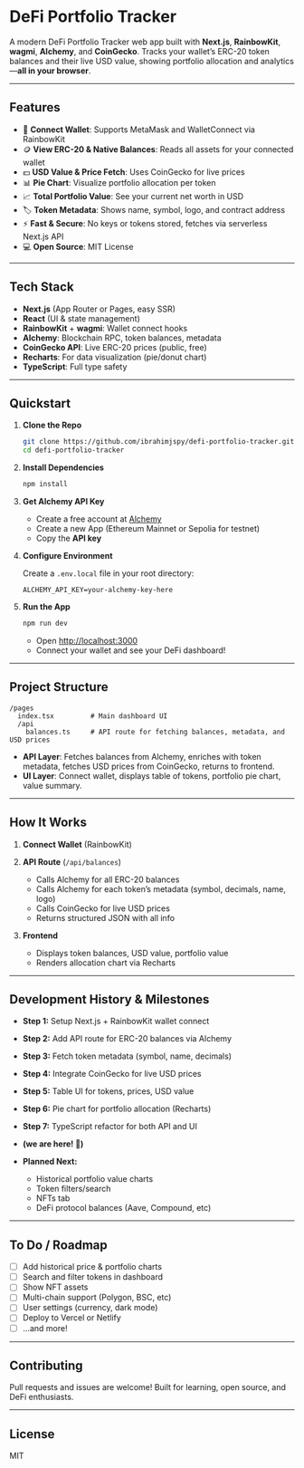 # DeFi Portfolio Tracker

A modern DeFi Portfolio Tracker web app built with **Next.js**, **RainbowKit**, **wagmi**, **Alchemy**, and **CoinGecko**.
Tracks your wallet’s ERC-20 token balances and their live USD value, showing portfolio allocation and analytics—**all in your browser**.

---

## **Features**

* 🔗 **Connect Wallet**: Supports MetaMask and WalletConnect via RainbowKit
* 🪙 **View ERC-20 & Native Balances**: Reads all assets for your connected wallet
* 💵 **USD Value & Price Fetch**: Uses CoinGecko for live prices
* 📊 **Pie Chart**: Visualize portfolio allocation per token
* 📈 **Total Portfolio Value**: See your current net worth in USD
* 🏷️ **Token Metadata**: Shows name, symbol, logo, and contract address
* ⚡️ **Fast & Secure**: No keys or tokens stored, fetches via serverless Next.js API
* 💻 **Open Source**: MIT License

---

## **Tech Stack**

* **Next.js** (App Router or Pages, easy SSR)
* **React** (UI & state management)
* **RainbowKit** + **wagmi**: Wallet connect hooks
* **Alchemy**: Blockchain RPC, token balances, metadata
* **CoinGecko API**: Live ERC-20 prices (public, free)
* **Recharts**: For data visualization (pie/donut chart)
* **TypeScript**: Full type safety

---

## **Quickstart**

1. **Clone the Repo**

   ```bash
   git clone https://github.com/ibrahimjspy/defi-portfolio-tracker.git
   cd defi-portfolio-tracker
   ```

2. **Install Dependencies**

   ```bash
   npm install
   ```

3. **Get Alchemy API Key**

   * Create a free account at [Alchemy](https://alchemy.com/)
   * Create a new App (Ethereum Mainnet or Sepolia for testnet)
   * Copy the **API key**

4. **Configure Environment**

   Create a `.env.local` file in your root directory:

   ```
   ALCHEMY_API_KEY=your-alchemy-key-here
   ```

5. **Run the App**

   ```bash
   npm run dev
   ```

   * Open [http://localhost:3000](http://localhost:3000)
   * Connect your wallet and see your DeFi dashboard!

---

## **Project Structure**

```
/pages
  index.tsx         # Main dashboard UI
  /api
    balances.ts     # API route for fetching balances, metadata, and USD prices
```

* **API Layer**: Fetches balances from Alchemy, enriches with token metadata, fetches USD prices from CoinGecko, returns to frontend.
* **UI Layer**: Connect wallet, displays table of tokens, portfolio pie chart, value summary.

---

## **How It Works**

1. **Connect Wallet** (RainbowKit)
2. **API Route** (`/api/balances`)

   * Calls Alchemy for all ERC-20 balances
   * Calls Alchemy for each token’s metadata (symbol, decimals, name, logo)
   * Calls CoinGecko for live USD prices
   * Returns structured JSON with all info
3. **Frontend**

   * Displays token balances, USD value, portfolio value
   * Renders allocation chart via Recharts

---

## **Development History & Milestones**

* **Step 1:** Setup Next.js + RainbowKit wallet connect
* **Step 2:** Add API route for ERC-20 balances via Alchemy
* **Step 3:** Fetch token metadata (symbol, name, decimals)
* **Step 4:** Integrate CoinGecko for live USD prices
* **Step 5:** Table UI for tokens, prices, USD value
* **Step 6:** Pie chart for portfolio allocation (Recharts)
* **Step 7:** TypeScript refactor for both API and UI
* **(we are here! 🎉)**
* **Planned Next:**

  * Historical portfolio value charts
  * Token filters/search
  * NFTs tab
  * DeFi protocol balances (Aave, Compound, etc)

---

## **To Do / Roadmap**

* [ ] Add historical price & portfolio charts
* [ ] Search and filter tokens in dashboard
* [ ] Show NFT assets
* [ ] Multi-chain support (Polygon, BSC, etc)
* [ ] User settings (currency, dark mode)
* [ ] Deploy to Vercel or Netlify
* [ ] ...and more!

---

## **Contributing**

Pull requests and issues are welcome!
Built for learning, open source, and DeFi enthusiasts.

---

## **License**

MIT



